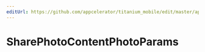```yaml
---
editUrl: https://github.com/appcelerator/titanium_mobile/edit/master/apidoc/Facebook.yml
---
```

# SharePhotoContentPhotoParams

<TypeHeader/>

<ApiDocs/>
